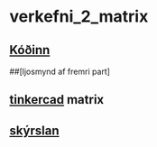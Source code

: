 # verkefni_2_matrix

## [Kóðinn](https://github.com/agustbirgir/verkefni_2_matrix/wiki)

##[ljosmynd af fremri part]

## [tinkercad](https://github.com/agustbirgir/verkefni_2_matrix/blob/master/Tremendous%20Hango-Luulia%20(5).stl) matrix


## [skýrslan](https://github.com/agustbirgir/verkefni_2_matrix/wiki/sk%C3%BDrsla)

